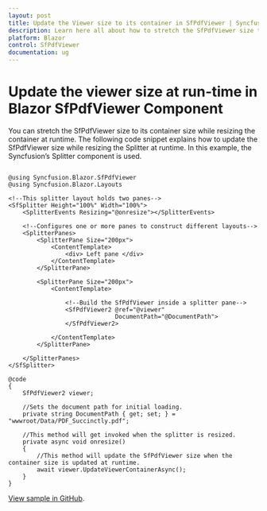 ```yaml
---
layout: post
title: Update the Viewer size to its container in SfPdfViewer | Syncfusion
description: Learn here all about how to stretch the SfPdfViewer size to its container in Syncfusion Blazor SfPdfViewer component.
platform: Blazor
control: SfPdfViewer
documentation: ug
---
```


# Update the viewer size at run-time in Blazor SfPdfViewer Component

You can stretch the SfPdfViewer size to its container size while resizing the container at runtime. The following code snippet explains how to update the SfPdfViewer size while resizing the Splitter at runtime. In this example, the Syncfusion’s Splitter component is used.

```cshtml

@using Syncfusion.Blazor.SfPdfViewer
@using Syncfusion.Blazor.Layouts

<!--This splitter layout holds two panes-->
<SfSplitter Height="100%" Width="100%">
    <SplitterEvents Resizing="@onresize"></SplitterEvents>

    <!--Configures one or more panes to construct different layouts-->
    <SplitterPanes>
        <SplitterPane Size="200px">
            <ContentTemplate>
                <div> Left pane </div>
            </ContentTemplate>
        </SplitterPane>

        <SplitterPane Size="200px">
            <ContentTemplate>

                <!--Build the SfPdfViewer inside a splitter pane-->
                <SfPdfViewer2 @ref="@viewer"
                              DocumentPath="@DocumentPath">
                </SfPdfViewer2>

            </ContentTemplate>
        </SplitterPane>

    </SplitterPanes>
</SfSplitter>

@code
{
    SfPdfViewer2 viewer;

    //Sets the document path for initial loading.
    private string DocumentPath { get; set; } = "wwwroot/Data/PDF_Succinctly.pdf";

    //This method will get invoked when the splitter is resized.
    private async void onresize()
    {
        //This method will update the SfPdfViewer size when the container size is updated at runtime.
        await viewer.UpdateViewerContainerAsync();
    }
}

```

[View sample in GitHub](https://github.com/SyncfusionExamples/blazor-pdf-viewer-examples/tree/master/Common/Resize%20the%20PDF%20Viewer%20to%20its%20parent%20element%20-%20SfPdfViewer).